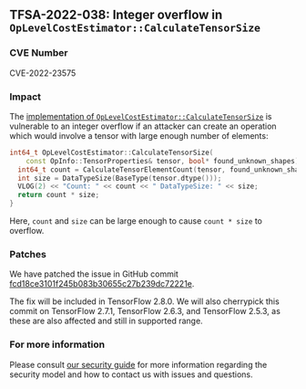 ## TFSA-2022-038: Integer overflow in `OpLevelCostEstimator::CalculateTensorSize`

### CVE Number
CVE-2022-23575

### Impact
The [implementation of `OpLevelCostEstimator::CalculateTensorSize`](https://github.com/tensorflow/tensorflow/blob/a1320ec1eac186da1d03f033109191f715b2b130/tensorflow/core/grappler/costs/op_level_cost_estimator.cc#L1552-L1558) is vulnerable to an integer overflow if an attacker can create an operation which would involve a tensor with large enough number of elements:

```cc
int64_t OpLevelCostEstimator::CalculateTensorSize(
    const OpInfo::TensorProperties& tensor, bool* found_unknown_shapes) {
  int64_t count = CalculateTensorElementCount(tensor, found_unknown_shapes);
  int size = DataTypeSize(BaseType(tensor.dtype()));
  VLOG(2) << "Count: " << count << " DataTypeSize: " << size;
  return count * size;
}
```

Here, `count` and `size` can be large enough to cause `count * size` to overflow.

### Patches
We have patched the issue in GitHub commit [fcd18ce3101f245b083b30655c27b239dc72221e](https://github.com/tensorflow/tensorflow/commit/fcd18ce3101f245b083b30655c27b239dc72221e).

The fix will be included in TensorFlow 2.8.0. We will also cherrypick this commit on TensorFlow 2.7.1, TensorFlow 2.6.3, and TensorFlow 2.5.3, as these are also affected and still in supported range.

### For more information
Please consult [our security guide](https://github.com/tensorflow/tensorflow/blob/master/SECURITY.md) for more information regarding the security model and how to contact us with issues and questions.
